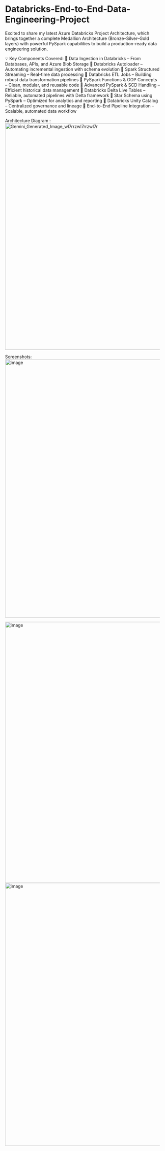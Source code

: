 # Databricks-End-to-End-Data-Engineering-Project

Excited to share my latest Azure Databricks Project Architecture, which brings together a complete Medallion Architecture (Bronze–Silver–Gold layers) with powerful PySpark capabilities to build a production-ready data engineering solution.

💡 Key Components Covered:
🔹 Data Ingestion in Databricks – From Databases, APIs, and Azure Blob Storage
🔹 Databricks Autoloader – Automating incremental ingestion with schema evolution
🔹 Spark Structured Streaming – Real-time data processing
🔹 Databricks ETL Jobs – Building robust data transformation pipelines
🔹 PySpark Functions & OOP Concepts – Clean, modular, and reusable code
🔹 Advanced PySpark & SCD Handling – Efficient historical data management
🔹 Databricks Delta Live Tables – Reliable, automated pipelines with Delta framework
🔹 Star Schema using PySpark – Optimized for analytics and reporting
🔹 Databricks Unity Catalog – Centralized governance and lineage
🔹 End-to-End Pipeline Integration – Scalable, automated data workflow

Architecture Diagram :
<img width="1408" height="736" alt="Gemini_Generated_Image_wl7rrzwl7rrzwl7r" src="https://github.com/user-attachments/assets/97a5dedd-a553-449f-be61-4cd94371da40" />

Screenshots:
<img width="1915" height="839" alt="image" src="https://github.com/user-attachments/assets/69f84c38-d594-4f9f-a753-82585a7a619c" />

<img width="1915" height="848" alt="image" src="https://github.com/user-attachments/assets/590d97f7-e057-407b-a9f4-6d047a4d776c" />

<img width="1908" height="854" alt="image" src="https://github.com/user-attachments/assets/0a3c5ec2-8eff-4f4f-bfea-9b0dd57ff297" />
